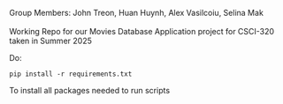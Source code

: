 Group Members: John Treon, Huan Huynh, Alex Vasilcoiu, Selina Mak<br><br>
Working Repo for our Movies Database Application project for CSCI-320 taken in Summer 2025 

Do:

```pip install -r requirements.txt```

To install all packages needed to run scripts
